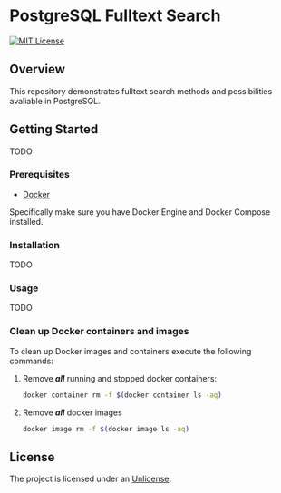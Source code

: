 # PostgreSQL Fulltext Search

[![MIT License][license-shield]][license-url]

## Overview

This repository demonstrates fulltext search methods and possibilities avaliable in PostgreSQL.

## Getting Started

TODO

### Prerequisites

- [Docker](https://docs.docker.com/get-docker/)

Specifically make sure you have Docker Engine and Docker Compose installed.

### Installation

TODO

### Usage

TODO

### Clean up Docker containers and images

To clean up Docker images and containers execute the following commands:

1. Remove **_all_** running and stopped docker containers:
    ```sh
    docker container rm -f $(docker container ls -aq)
    ```

2. Remove **_all_** docker images
    ```sh
    docker image rm -f $(docker image ls -aq)
    ```

## License

The project is licensed under an [Unlicense][license-url].

<!-- https://www.markdownguide.org/basic-syntax/#reference-style-links -->
[license-shield]: https://img.shields.io/github/license/artem-burashnikov/postgresql-fulltext-search.svg?style=for-the-badge&color=blue
[license-url]: LICENSE
